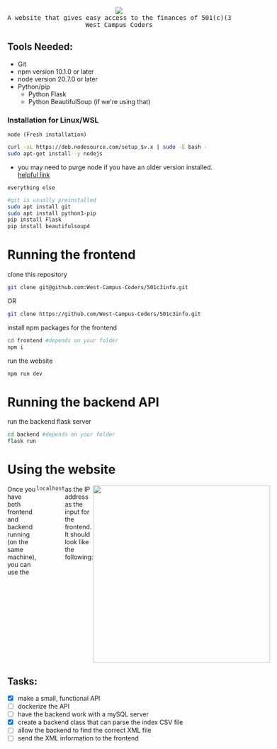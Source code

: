 <div align="center">
<pre>
<img src="https://avatars.githubusercontent.com/u/150297835?s=48&v=4">
A website that gives easy access to the finances of 501(c)(3) non-profits 
West Campus Coders
</pre>
</div>

## Tools Needed:
- Git
- npm version 10.1.0 or later
- node version 20.7.0 or later
- Python/pip
  - Python Flask
  - Python BeautifulSoup (if we're using that)
### Installation for Linux/WSL
<code>node (Fresh installation)</code>
```sh
curl -sL https://deb.nodesource.com/setup_$v.x | sudo -E bash -
sudo apt-get install -y nodejs
```
- you may need to purge node if you have an older version installed. [helpful link](https://askubuntu.com/questions/594656/how-to-install-the-latest-versions-of-nodejs-and-npm)<br/>

<code>everything else</code>
```sh
#git is usually preinstalled
sudo apt install git
sudo apt install python3-pip
pip install Flask
pip install beautifulsoup4
```

# Running the frontend

clone this repository

```sh 
git clone git@github.com:West-Campus-Coders/501c3info.git
```

OR 

```sh 
git clone https://github.com/West-Campus-Coders/501c3info.git
```

install npm packages for the frontend

```sh 
cd frontend #depends on your folder
npm i 
```

run the website

```sh 
npm run dev
```

# Running the backend API

run the backend flask server
```sh
cd backend #depends on your folder
flask run 
```

# Using the website

<div style="display:flex; flex-direction:row;">
  <p></p>Once you have both frontend and backend running (on the same machine), you can use the <code>localhost</code> as the IP address as the input for the frontend. It should look like the following:</p>
  <img src="https://github.com/West-Campus-Coders/501c3info/assets/110684682/c235e05f-76c8-41a9-8c37-bdb79d191292" height=400px>
</div>

## Tasks:
- [x] make a small, functional API 
- [ ] dockerize the API 
- [ ] have the backend work with a mySQL server
- [x] create a backend class that can parse the index CSV file
- [ ] allow the backend to find the correct XML file
- [ ] send the XML information to the frontend
